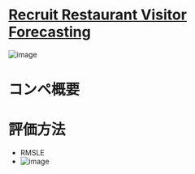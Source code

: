 # [Recruit Restaurant Visitor Forecasting](https://www.kaggle.com/competitions/recruit-restaurant-visitor-forecasting)
![image](https://github.com/takuya-tokumoto/kaggle_recruit_restaurant/assets/58675697/1eb3420e-5419-4e55-8f6f-4abd30f2a71e)

# コンペ概要

# 評価方法
- RMSLE
- ![image](https://github.com/takuya-tokumoto/kaggle_recruit_restaurant/assets/58675697/90b68fff-82cd-4c18-ac08-5fafe31d44a8)


